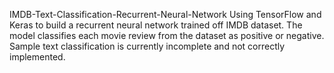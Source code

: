 IMDB-Text-Classification-Recurrent-Neural-Network
Using TensorFlow and Keras to build a recurrent neural network trained off IMDB dataset.
The model classifies each movie review from the dataset as positive or negative.
Sample text classification is currently incomplete and not correctly implemented.
